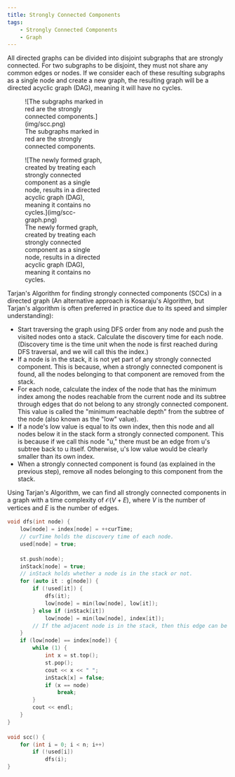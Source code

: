 ```yaml
---
title: Strongly Connected Components
tags:
    - Strongly Connected Components
    - Graph
---
```


All directed graphs can be divided into disjoint subgraphs that are strongly connected. For two subgraphs to be disjoint, they must not share any common edges or nodes. If we consider each of these resulting subgraphs as a single node and create a new graph, the resulting graph will be a directed acyclic graph (DAG), meaning it will have no cycles.

<figure markdown="span" style="width: 36%">
![The subgraphs marked in red are the strongly connected components.](img/scc.png)
<figcaption>The subgraphs marked in red are the strongly connected components.</figcaption>
</figure>

<figure markdown="span" style="width: 36%">
![The newly formed graph, created by treating each strongly connected component as a single node, results in a directed acyclic graph (DAG), meaning it contains no cycles.](img/scc-graph.png)
<figcaption>The newly formed graph, created by treating each strongly connected component as a single node, results in a directed acyclic graph (DAG), meaning it contains no cycles.</figcaption>
</figure>

Tarjan's Algorithm for finding strongly connected components (SCCs) in a directed graph (An alternative approach is Kosaraju's Algorithm, but Tarjan's algorithm is often preferred in practice due to its speed and simpler understanding):

- Start traversing the graph using DFS order from any node and push the visited nodes onto a stack. Calculate the discovery time for each node. (Discovery time is the time unit when the node is first reached during DFS traversal, and we will call this the index.)
- If a node is in the stack, it is not yet part of any strongly connected component. This is because, when a strongly connected component is found, all the nodes belonging to that component are removed from the stack.
- For each node, calculate the index of the node that has the minimum index among the nodes reachable from the current node and its subtree through edges that do not belong to any strongly connected component. This value is called the "minimum reachable depth" from the subtree of the node (also known as the "low" value).
- If a node's low value is equal to its own index, then this node and all nodes below it in the stack form a strongly connected component. This is because if we call this node "u," there must be an edge from u's subtree back to u itself. Otherwise, u's low value would be clearly smaller than its own index.
- When a strongly connected component is found (as explained in the previous step), remove all nodes belonging to this component from the stack.

Using Tarjan's Algorithm, we can find all strongly connected components in a graph with a time complexity of $\mathcal{O}(V + E)$, where $V$ is the number of vertices and $E$ is the number of edges.

```cpp
void dfs(int node) {
    low[node] = index[node] = ++curTime;
    // curTime holds the discovery time of each node.
    used[node] = true;

    st.push(node);
    inStack[node] = true;
    // inStack holds whether a node is in the stack or not.
    for (auto it : g[node]) {
        if (!used[it]) {
            dfs(it);
            low[node] = min(low[node], low[it]);
        } else if (inStack[it])
            low[node] = min(low[node], index[it]);
        // If the adjacent node is in the stack, then this edge can be a back edge.
    }
    if (low[node] == index[node]) {
        while (1) {
            int x = st.top();
            st.pop();
            cout << x << " ";
            inStack[x] = false;
            if (x == node)
                break;
        }
        cout << endl;
    }
}

void scc() {
    for (int i = 0; i < n; i++)
        if (!used[i])
            dfs(i);
}
```
